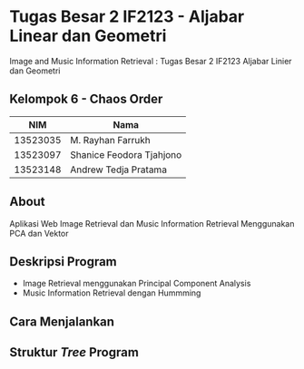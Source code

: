 
# Tugas Besar 2 IF2123 - Aljabar Linear dan Geometri
Image and Music Information Retrieval : Tugas Besar 2 IF2123 Aljabar Linier dan Geometri

## Kelompok 6 - Chaos Order

<div align="center">

| NIM      | Nama                      |
|----------|---------------------------|
| 13523035 | M. Rayhan Farrukh         |
| 13523097 | Shanice Feodora Tjahjono  |
| 13523148 | Andrew Tedja Pratama      |

</div>

## About

Aplikasi Web Image Retrieval dan Music Information Retrieval Menggunakan PCA dan Vektor


## Deskripsi Program

+ Image Retrieval menggunakan Principal Component Analysis
+ Music Information Retrieval dengan Hummming

## Cara Menjalankan




## Struktur *Tree* Program

```
```